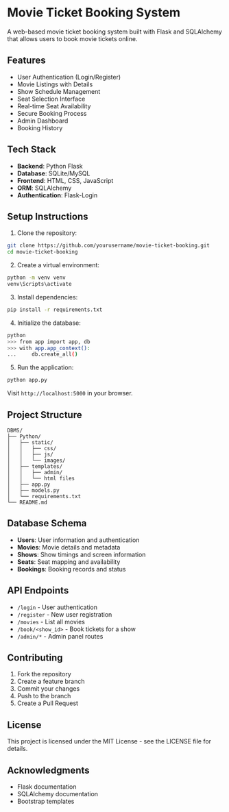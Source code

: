 # Movie Ticket Booking System

A web-based movie ticket booking system built with Flask and SQLAlchemy that allows users to book movie tickets online.

## Features

- User Authentication (Login/Register)
- Movie Listings with Details
- Show Schedule Management
- Seat Selection Interface
- Real-time Seat Availability
- Secure Booking Process
- Admin Dashboard
- Booking History

## Tech Stack

- **Backend**: Python Flask
- **Database**: SQLite/MySQL
- **Frontend**: HTML, CSS, JavaScript
- **ORM**: SQLAlchemy
- **Authentication**: Flask-Login

## Setup Instructions

1. Clone the repository:
```bash
git clone https://github.com/yourusername/movie-ticket-booking.git
cd movie-ticket-booking
```

2. Create a virtual environment:
```bash
python -m venv venv
venv\Scripts\activate
```

3. Install dependencies:
```bash
pip install -r requirements.txt
```

4. Initialize the database:
```bash
python
>>> from app import app, db
>>> with app.app_context():
...     db.create_all()
```

5. Run the application:
```bash
python app.py
```

Visit `http://localhost:5000` in your browser.

## Project Structure

```
DBMS/
├── Python/
│   ├── static/
│   │   ├── css/
│   │   ├── js/
│   │   └── images/
│   ├── templates/
│   │   ├── admin/
│   │   └── html files
│   ├── app.py
│   ├── models.py
│   └── requirements.txt
└── README.md
```

## Database Schema

- **Users**: User information and authentication
- **Movies**: Movie details and metadata
- **Shows**: Show timings and screen information
- **Seats**: Seat mapping and availability
- **Bookings**: Booking records and status

## API Endpoints

- `/login` - User authentication
- `/register` - New user registration
- `/movies` - List all movies
- `/book/<show_id>` - Book tickets for a show
- `/admin/*` - Admin panel routes

## Contributing

1. Fork the repository
2. Create a feature branch
3. Commit your changes
4. Push to the branch
5. Create a Pull Request

## License

This project is licensed under the MIT License - see the LICENSE file for details.

## Acknowledgments

- Flask documentation
- SQLAlchemy documentation
- Bootstrap templates